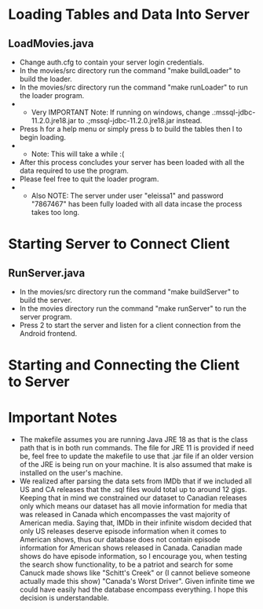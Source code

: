 # Loading Tables and Data Into Server
## LoadMovies.java
* Change auth.cfg to contain your server login credentials.
* In the movies/src directory run the command "make buildLoader" to build the loader.
* In the movies/src directory run the command "make runLoader" to run the loader program.
* * Very IMPORTANT Note: If running on windows, change .:mssql-jdbc-11.2.0.jre18.jar to .;mssql-jdbc-11.2.0.jre18.jar instead.
* Press h for a help menu or simply press b to build the tables then l to begin loading.
* * Note: This will take a while :(
* After this process concludes your server has been loaded with all the data required to use the program.
*  Please feel free to quit the loader program.
* * Also NOTE: The server under user "eleissa1" and password "7867467" has been fully loaded with all data incase the process takes too long.

# Starting Server to Connect Client
## RunServer.java
* In the movies/src directory run the command "make buildServer" to build the server.
* In the movies directory run the command "make runServer" to run the server program.
* Press 2 to start the server and listen for a client connection from the Android frontend.

# Starting and Connecting the Client to Server
## 






# Important Notes
* The makefile assumes you are running Java JRE 18 as that is the class path that is in both run commands. The file for JRE 11 is provided if need be, feel free to update the makefile to use that .jar file if an older version of the JRE is being run on your machine. It is also assumed that make is installed on the user's machine.
* We realized after parsing the data sets from IMDb that if we included all US and CA releases that the .sql files would total up to around 12 gigs. Keeping that in mind we constrained our dataset to Canadian releases only which means our dataset has all movie information for media that was released in Canada which encompasses the vast majority of American media. Saying that, IMDb in their infinite wisdom decided that only US releases deserve episode information when it comes to American shows, thus our database does not contain episode information for American shows released in Canada. Canadian made shows do have episode information, so I encourage you, when testing the search show functionality, to be a patriot and search for some Canuck made shows like "Schitt's Creek" or (I cannot believe someone actually made this show) "Canada's Worst Driver". Given infinite time we could have easily had the database encompass everything. I hope this decision is understandable.